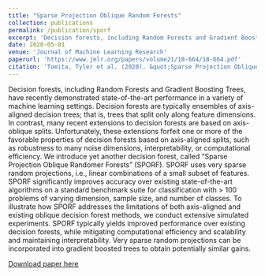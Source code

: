```yaml
---
title: "Sparse Projection Oblique Random Forests"
collection: publications
permalink: /publication/sporf
excerpt: 'Decision forests, including Random Forests and Gradient Boosting Trees, have recently demonstrated state-of-the-art performance in a variety of machine learning settings. Decision forests are typically ensembles of axis-aligned decision trees; that is, trees that split only along feature dimensions. In contrast, many recent extensions to decision forests are based on axis-oblique splits. Unfortunately, these extensions forfeit one or more of the favorable properties of decision forests based on axis-aligned splits, such as robustness to many noise dimensions, interpretability, or computational efficiency. We introduce yet another decision forest, called &quot;Sparse Projection Oblique Randomer Forests&quot; (SPORF). SPORF uses very sparse random projections, i.e., linear combinations of a small subset of features. SPORF significantly improves accuracy over existing state-of-the-art algorithms on a standard benchmark suite for classification with > 100 problems of varying dimension, sample size, and number of classes. To illustrate how SPORF addresses the limitations of both axis-aligned and existing oblique decision forest methods, we conduct extensive simulated experiments. SPORF typically yields improved performance over existing decision forests, while mitigating computational efficiency and scalability and maintaining interpretability. Very sparse random projections can be incorporated into gradient boosted trees to obtain potentially similar gains.'
date: 2020-05-01
venue: 'Journal of Machine Learning Research'
paperurl: 'https://www.jmlr.org/papers/volume21/18-664/18-664.pdf'
citation: 'Tomita, Tyler et al. (2020). &quot;Sparse Projection Oblique Randomer Forests.&quot; <i>Journal of Machine Learning Research</i>. 21(104).'
---
```

Decision forests, including Random Forests and Gradient Boosting Trees, have recently demonstrated state-of-the-art performance in a variety of machine learning settings. Decision forests are typically ensembles of axis-aligned decision trees; that is, trees that split only along feature dimensions. In contrast, many recent extensions to decision forests are based on axis-oblique splits. Unfortunately, these extensions forfeit one or more of the favorable properties of decision forests based on axis-aligned splits, such as robustness to many noise dimensions, interpretability, or computational efficiency. We introduce yet another decision forest, called “Sparse Projection Oblique Randomer Forests” (SPORF). SPORF uses very sparse random projections, i.e., linear combinations of a small subset of features. SPORF significantly improves accuracy over existing state-of-the-art algorithms on a standard benchmark suite for classification with > 100 problems of varying dimension, sample size, and number of classes. To illustrate how SPORF addresses the limitations of both axis-aligned and existing oblique decision forest methods, we conduct extensive simulated experiments. SPORF typically yields improved performance over existing decision forests, while mitigating computational efficiency and scalability and maintaining interpretability. Very sparse random projections can be incorporated into gradient boosted trees to obtain potentially similar gains.

[Download paper here](https://www.jmlr.org/papers/volume21/18-664/18-664.pdf)
